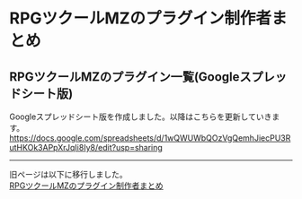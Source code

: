 # RPGツクールMZのプラグイン制作者まとめ

## RPGツクールMZのプラグイン一覧(Googleスプレッドシート版)
Googleスプレッドシート版を作成しました。以降はこちらを更新していきます。
https://docs.google.com/spreadsheets/d/1wQWUWbQOzVgQemhJiecPU3RutHKOk3APpXrJqIi8Iy8/edit?usp=sharing

---

旧ページは以下に移行しました。  
[RPGツクールMZのプラグイン制作者まとめ](MZ/RPGMakerMZ.md)
